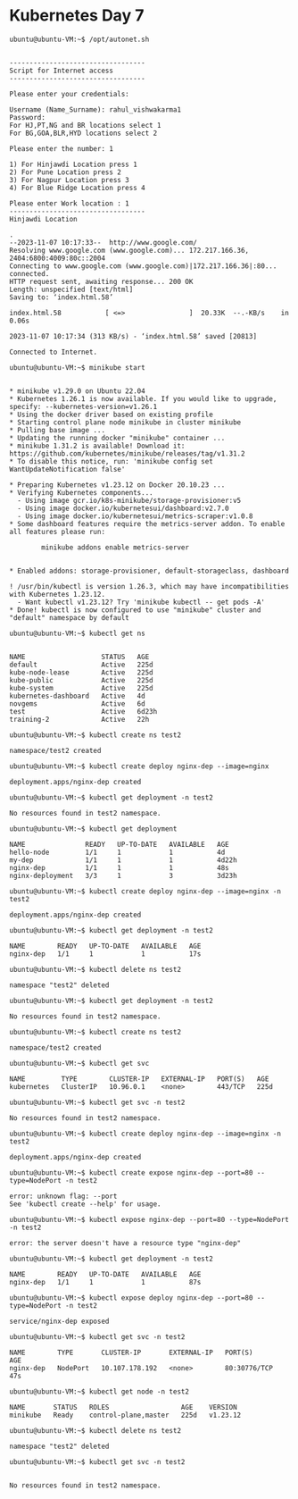 # Kubernetes Day 7

`ubuntu@ubuntu-VM:~$ /opt/autonet.sh`

```{r}

----------------------------------
Script for Internet access
----------------------------------

Please enter your credentials:

Username (Name_Surname): rahul_vishwakarma1
Password:
For HJ,PT,NG and BR locations select 1
For BG,GOA,BLR,HYD locations select 2

Please enter the number: 1

1) For Hinjawdi Location press 1
2) For Pune Location press 2
3) For Nagpur Location press 3
4) For Blue Ridge Location press 4

Please enter Work location : 1
----------------------------------
Hinjawdi Location

.
--2023-11-07 10:17:33--  http://www.google.com/
Resolving www.google.com (www.google.com)... 172.217.166.36, 2404:6800:4009:80c::2004
Connecting to www.google.com (www.google.com)|172.217.166.36|:80... connected.
HTTP request sent, awaiting response... 200 OK
Length: unspecified [text/html]
Saving to: ‘index.html.58’

index.html.58           [ <=>                ]  20.33K  --.-KB/s    in 0.06s

2023-11-07 10:17:34 (313 KB/s) - ‘index.html.58’ saved [20813]

Connected to Internet.
```

`ubuntu@ubuntu-VM:~$ minikube start`

```{r}

* minikube v1.29.0 on Ubuntu 22.04
* Kubernetes 1.26.1 is now available. If you would like to upgrade, specify: --kubernetes-version=v1.26.1
* Using the docker driver based on existing profile
* Starting control plane node minikube in cluster minikube
* Pulling base image ...
* Updating the running docker "minikube" container ...
* minikube 1.31.2 is available! Download it: https://github.com/kubernetes/minikube/releases/tag/v1.31.2
* To disable this notice, run: 'minikube config set WantUpdateNotification false'

* Preparing Kubernetes v1.23.12 on Docker 20.10.23 ...
* Verifying Kubernetes components...
  - Using image gcr.io/k8s-minikube/storage-provisioner:v5
  - Using image docker.io/kubernetesui/dashboard:v2.7.0
  - Using image docker.io/kubernetesui/metrics-scraper:v1.0.8
* Some dashboard features require the metrics-server addon. To enable all features please run:

        minikube addons enable metrics-server


* Enabled addons: storage-provisioner, default-storageclass, dashboard

! /usr/bin/kubectl is version 1.26.3, which may have incompatibilities with Kubernetes 1.23.12.
  - Want kubectl v1.23.12? Try 'minikube kubectl -- get pods -A'
* Done! kubectl is now configured to use "minikube" cluster and "default" namespace by default
```

`ubuntu@ubuntu-VM:~$ kubectl get ns`

```{r}

NAME                   STATUS   AGE
default                Active   225d
kube-node-lease        Active   225d
kube-public            Active   225d
kube-system            Active   225d
kubernetes-dashboard   Active   4d
novgems                Active   6d
test                   Active   6d23h
training-2             Active   22h
```

`ubuntu@ubuntu-VM:~$ kubectl create ns test2`

```{r}
namespace/test2 created
```

`ubuntu@ubuntu-VM:~$ kubectl create deploy nginx-dep --image=nginx`

```{r}
deployment.apps/nginx-dep created
```

`ubuntu@ubuntu-VM:~$ kubectl get deployment -n test2`

```{r}
No resources found in test2 namespace.
```

`ubuntu@ubuntu-VM:~$ kubectl get deployment`

```{r}
NAME               READY   UP-TO-DATE   AVAILABLE   AGE
hello-node         1/1     1            1           4d
my-dep             1/1     1            1           4d22h
nginx-dep          1/1     1            1           48s
nginx-deployment   3/3     1            3           3d23h
```

`ubuntu@ubuntu-VM:~$ kubectl create deploy nginx-dep --image=nginx -n test2`

```{r}
deployment.apps/nginx-dep created
```

`ubuntu@ubuntu-VM:~$ kubectl get deployment -n test2`

```{r}
NAME        READY   UP-TO-DATE   AVAILABLE   AGE
nginx-dep   1/1     1            1           17s
```

`ubuntu@ubuntu-VM:~$ kubectl delete ns test2`

```{r}
namespace "test2" deleted
```

`ubuntu@ubuntu-VM:~$ kubectl get deployment -n test2`

```{r}
No resources found in test2 namespace.
```

`ubuntu@ubuntu-VM:~$ kubectl create ns test2`

```{r}
namespace/test2 created
```

`ubuntu@ubuntu-VM:~$ kubectl get svc`

```{r}
NAME         TYPE        CLUSTER-IP   EXTERNAL-IP   PORT(S)   AGE
kubernetes   ClusterIP   10.96.0.1    <none>        443/TCP   225d
```

`ubuntu@ubuntu-VM:~$ kubectl get svc -n test2`

```{r}
No resources found in test2 namespace.
```

`ubuntu@ubuntu-VM:~$ kubectl create deploy nginx-dep --image=nginx -n test2`

```{r}
deployment.apps/nginx-dep created
```

`ubuntu@ubuntu-VM:~$ kubectl create expose nginx-dep --port=80 --type=NodePort -n test2`

```{r}
error: unknown flag: --port
See 'kubectl create --help' for usage.
```

`ubuntu@ubuntu-VM:~$ kubectl expose nginx-dep --port=80 --type=NodePort -n test2`

```{r}
error: the server doesn't have a resource type "nginx-dep"
```

`ubuntu@ubuntu-VM:~$ kubectl get deployment -n test2`

```{r}
NAME        READY   UP-TO-DATE   AVAILABLE   AGE
nginx-dep   1/1     1            1           87s
```

`ubuntu@ubuntu-VM:~$ kubectl expose deploy nginx-dep --port=80 --type=NodePort -n test2`

```{r}
service/nginx-dep exposed
```

`ubuntu@ubuntu-VM:~$ kubectl get svc -n test2`

```{r}
NAME        TYPE       CLUSTER-IP       EXTERNAL-IP   PORT(S)        AGE
nginx-dep   NodePort   10.107.178.192   <none>        80:30776/TCP   47s
```

`ubuntu@ubuntu-VM:~$ kubectl get node -n test2`

```{r}
NAME       STATUS   ROLES                  AGE    VERSION
minikube   Ready    control-plane,master   225d   v1.23.12
```

`ubuntu@ubuntu-VM:~$ kubectl delete ns test2`

```{r}
namespace "test2" deleted
```

`ubuntu@ubuntu-VM:~$ kubectl get svc -n test2`

```{r}

No resources found in test2 namespace.
```

